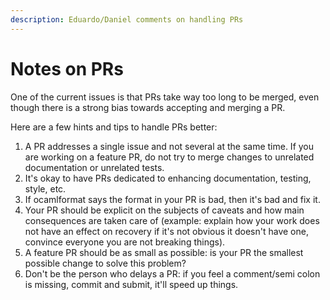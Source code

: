 ```yaml
---
description: Eduardo/Daniel comments on handling PRs
---
```


# Notes on PRs

One of the current issues is that PRs take way too long to be merged, even though there is a strong bias towards accepting and merging a PR.

Here are a few hints and tips to handle PRs better:

1. A PR addresses a single issue and not several at the same time. If you are working on a feature PR, do not try to merge changes to unrelated documentation or unrelated tests.
2. It's okay to have PRs dedicated to enhancing documentation, testing, style, etc.
3. If ocamlformat says the format in your PR is bad, then it's bad and fix it.
4. Your PR should be explicit on the subjects of caveats and how main consequences are taken care of (example: explain how your work does not have an effect on recovery if it's not obvious it doesn't have one, convince everyone you are not breaking things).
5. A feature PR should be as small as possible: is your PR the smallest possible change to solve this problem?
6. Don't be the person who delays a PR: if you feel a comment/semi colon is missing, commit and submit, it'll speed up things.
